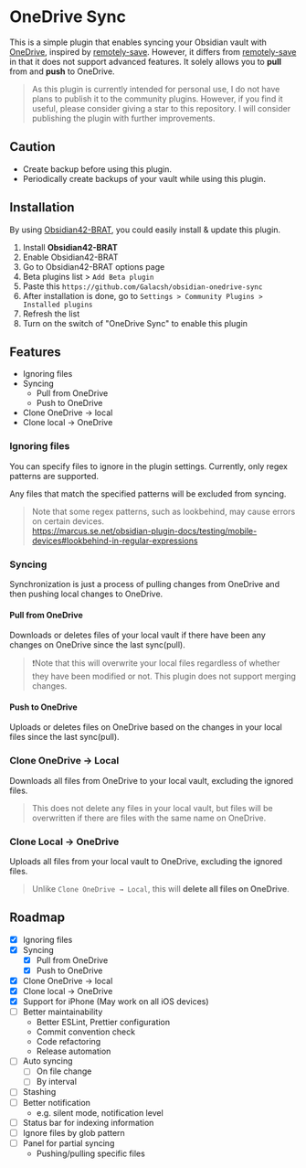 # OneDrive Sync

This is a simple plugin that enables syncing your Obsidian vault with [OneDrive](https://onedrive.live.com/), 
inspired by [remotely-save](https://github.com/remotely-save/remotely-save). 
However, it differs from [remotely-save](https://github.com/remotely-save/remotely-save) in that it does not support advanced features. 
It solely allows you to **pull** from and **push** to OneDrive.

> As this plugin is currently intended for personal use, I do not have plans to publish it to the community plugins.
> However, if you find it useful, please consider giving a star to this repository.
> I will consider publishing the plugin with further improvements.

## Caution

- Create backup before using this plugin.
- Periodically create backups of your vault while using this plugin.

## Installation

By using [Obsidian42-BRAT](https://obsidian.md/plugins?id=obsidian42-brat), you could easily install & update this plugin.

1. Install **Obsidian42-BRAT**
2. Enable Obsidian42-BRAT
3. Go to Obsidian42-BRAT options page
4. Beta plugins list > `Add Beta plugin`
5. Paste this `https://github.com/Galacsh/obsidian-onedrive-sync`
6. After installation is done, go to `Settings > Community Plugins > Installed plugins`
7. Refresh the list
8. Turn on the switch of "OneDrive Sync" to enable this plugin

## Features

- Ignoring files
- Syncing
  - Pull from OneDrive
  - Push to OneDrive
- Clone OneDrive → local
- Clone local → OneDrive

### Ignoring files

You can specify files to ignore in the plugin settings. 
Currently, only regex patterns are supported.

Any files that match the specified patterns will be excluded from syncing.

> Note that some regex patterns, such as lookbehind, may cause errors on certain devices.  
> https://marcus.se.net/obsidian-plugin-docs/testing/mobile-devices#lookbehind-in-regular-expressions

### Syncing

Synchronization is just a process of pulling changes from OneDrive 
and then pushing local changes to OneDrive.

#### Pull from OneDrive

Downloads or deletes files of your local vault if there have been 
any changes on OneDrive since the last sync(pull).

> ❗️Note that this will overwrite your local files regardless of 
> whether they have been modified or not.
> This plugin does not support merging changes.

#### Push to OneDrive

Uploads or deletes files on OneDrive based on the changes in your local files since the last sync(pull).

### Clone OneDrive → Local

Downloads all files from OneDrive to your local vault, excluding the ignored files.

> This does not delete any files in your local vault, 
> but files will be overwritten if there are files with the same name on OneDrive.

### Clone Local → OneDrive

Uploads all files from your local vault to OneDrive, excluding the ignored files.

> Unlike `Clone OneDrive → Local`, this will **delete all files on OneDrive**.

## Roadmap

- [x] Ignoring files
- [x] Syncing
  - [x] Pull from OneDrive
  - [x] Push to OneDrive
- [x] Clone OneDrive → local
- [x] Clone local → OneDrive
- [x] Support for iPhone (May work on all iOS devices)
- [ ] Better maintainability
  - Better ESLint, Prettier configuration
  - Commit convention check
  - Code refactoring
  - Release automation
- [ ] Auto syncing
  - [ ] On file change
  - [ ] By interval
- [ ] Stashing
- [ ] Better notification
  - e.g. silent mode, notification level
- [ ] Status bar for indexing information
- [ ] Ignore files by glob pattern
- [ ] Panel for partial syncing
  - Pushing/pulling specific files
